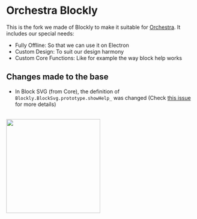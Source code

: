 # Orchestra Blockly
This is the fork we made of Blockly to make it suitable for [Orchestra](http://www.karyfoundation.org/research/orchestra). It includes our special needs:
- Fully Offline: So that we can use it on Electron
- Custom Design: To suit our design harmony
- Custom Core Functions: Like for example the way block help works


## Changes made to the base
- In Block SVG (from Core), the definition of `Blockly.BlockSvg.prototype.showHelp_` was changed (Check [this issue](https://github.com/google/blockly/issues/641) for more details)

<br />
<a href="http://www.karyfoundation.org/">
    <img src="http://www.karyfoundation.org/foundation/logo/github-full-horse.png" width="250"/>
</a>